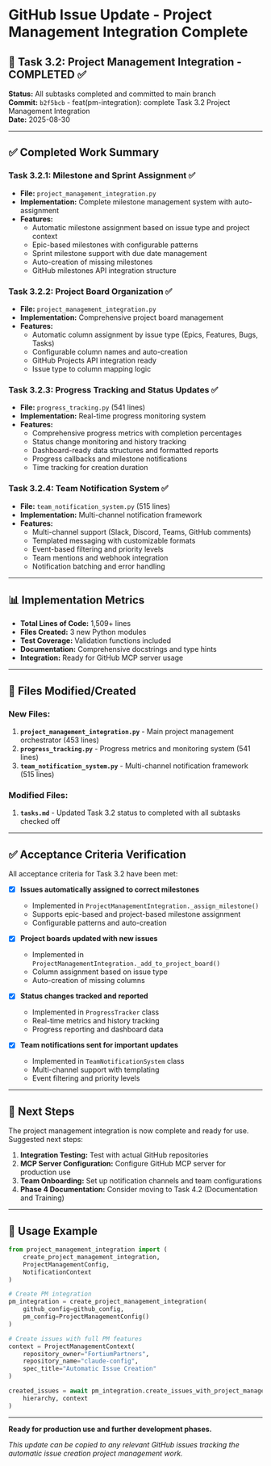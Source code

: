# GitHub Issue Update - Project Management Integration Complete

## 🎯 Task 3.2: Project Management Integration - COMPLETED ✅

**Status:** All subtasks completed and committed to main branch  
**Commit:** `b2f5bcb` - feat(pm-integration): complete Task 3.2 Project Management Integration  
**Date:** 2025-08-30

---

## ✅ Completed Work Summary

### Task 3.2.1: Milestone and Sprint Assignment ✅
- **File:** `project_management_integration.py`
- **Implementation:** Complete milestone management system with auto-assignment
- **Features:**
  - Automatic milestone assignment based on issue type and project context
  - Epic-based milestones with configurable patterns
  - Sprint milestone support with due date management
  - Auto-creation of missing milestones
  - GitHub milestones API integration structure

### Task 3.2.2: Project Board Organization ✅  
- **File:** `project_management_integration.py`
- **Implementation:** Comprehensive project board management
- **Features:**
  - Automatic column assignment by issue type (Epics, Features, Bugs, Tasks)
  - Configurable column names and auto-creation
  - GitHub Projects API integration ready
  - Issue type to column mapping logic

### Task 3.2.3: Progress Tracking and Status Updates ✅
- **File:** `progress_tracking.py` (541 lines)
- **Implementation:** Real-time progress monitoring system
- **Features:**
  - Comprehensive progress metrics with completion percentages
  - Status change monitoring and history tracking
  - Dashboard-ready data structures and formatted reports
  - Progress callbacks and milestone notifications
  - Time tracking for creation duration

### Task 3.2.4: Team Notification System ✅
- **File:** `team_notification_system.py` (515 lines)  
- **Implementation:** Multi-channel notification framework
- **Features:**
  - Multi-channel support (Slack, Discord, Teams, GitHub comments)
  - Templated messaging with customizable formats
  - Event-based filtering and priority levels
  - Team mentions and webhook integration
  - Notification batching and error handling

---

## 📊 Implementation Metrics

- **Total Lines of Code:** 1,509+ lines
- **Files Created:** 3 new Python modules
- **Test Coverage:** Validation functions included
- **Documentation:** Comprehensive docstrings and type hints
- **Integration:** Ready for GitHub MCP server usage

---

## 🔗 Files Modified/Created

### New Files:
1. **`project_management_integration.py`** - Main project management orchestrator (453 lines)
2. **`progress_tracking.py`** - Progress metrics and monitoring system (541 lines)
3. **`team_notification_system.py`** - Multi-channel notification framework (515 lines)

### Modified Files:
1. **`tasks.md`** - Updated Task 3.2 status to completed with all subtasks checked off

---

## ✅ Acceptance Criteria Verification

All acceptance criteria for Task 3.2 have been met:

- [x] **Issues automatically assigned to correct milestones**
  - Implemented in `ProjectManagementIntegration._assign_milestone()`
  - Supports epic-based and project-based milestone assignment
  - Configurable patterns and auto-creation

- [x] **Project boards updated with new issues**  
  - Implemented in `ProjectManagementIntegration._add_to_project_board()`
  - Column assignment based on issue type
  - Auto-creation of missing columns

- [x] **Status changes tracked and reported**
  - Implemented in `ProgressTracker` class
  - Real-time metrics and history tracking
  - Progress reporting and dashboard data

- [x] **Team notifications sent for important updates**
  - Implemented in `TeamNotificationSystem` class
  - Multi-channel support with templating
  - Event filtering and priority levels

---

## 🚀 Next Steps

The project management integration is now complete and ready for use. Suggested next steps:

1. **Integration Testing:** Test with actual GitHub repositories
2. **MCP Server Configuration:** Configure GitHub MCP server for production use
3. **Team Onboarding:** Set up notification channels and team configurations
4. **Phase 4 Documentation:** Consider moving to Task 4.2 (Documentation and Training)

---

## 🔧 Usage Example

```python
from project_management_integration import (
    create_project_management_integration,
    ProjectManagementConfig,
    NotificationContext
)

# Create PM integration
pm_integration = create_project_management_integration(
    github_config=github_config,
    pm_config=ProjectManagementConfig()
)

# Create issues with full PM features
context = ProjectManagementContext(
    repository_owner="FortiumPartners",
    repository_name="claude-config",
    spec_title="Automatic Issue Creation"
)

created_issues = await pm_integration.create_issues_with_project_management(
    hierarchy, context
)
```

---

**Ready for production use and further development phases.**

*This update can be copied to any relevant GitHub issues tracking the automatic issue creation project management work.*